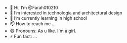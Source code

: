 - 👋 Hi, I’m @Farah010210
- 👀 I’m interested in technologia and architectural design
- 🌱 I’m currently learning in high school 
- 📫 How to reach me ...
- 😄 Pronouns: As u like. I'm a girl.
- ⚡ Fun fact: ...

<!---
Farah010210/Farah010210 is a ✨ special ✨ repository because its `README.md` (this file) appears on your GitHub profile.
You can click the Preview link to take a look at your changes.
--->
